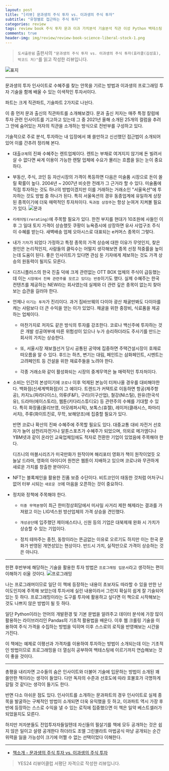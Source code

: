 ```yaml
---  
layout: post  
title: "[리뷰] 문과생의 주식 투자 vs. 이과생의 주식 투자"  
subtitle: "유형별로 접근하는 주식 투자"  
categories: review 
tags: review book 주식 투자 문과 이과 가치분석 기술분석 직관 이성 Python 백테스팅 데이터분석 아티클     
comments: true  
header-img: img/review/review-book-science-liberal-stock-1.png
---  
```

  
> `도서출판쉼` 출판사의 `"문과생의 주식 투자 vs. 이과생의 주식 투자(효라클(김성효), 박코드 저)"`를 읽고 작성한 리뷰입니다.  

![표지](https://telegeam.github.io/assets/img/review/review-book-science-liberal-stock-1.png)  

---

문과생의 투자 인사이트로 수혜주를 찾는 안목을 기르는 방법과 이과생의 프로그래밍 투자 기술을 함께 배울 수 있는 이색적인 투자서이다.

파트는 크게 직관파트, 기술파트 2가지로 나뉜다. 

이 중 먼저 문과 출신의 직관파트를 소개해보겠다. 문과 출신 저자는 매주 특정 칼럼에 투자 관련 인사이트를 기고하고 있는데 그 중 2021년 올해 소개된 25개의 컬럼을 추려 그 안에 숨어있는 저자의 직관을 소개하는 방식으로 전반부를 구성하고 있다.

기술적으로 주로 분석, 투자하는 내 입장에서 꽤 쓸만하고 신선했던 접근법이 소개되어 있어 이를 간추려 정리해 본다.

* 대출`규제`의 진짜 수혜주는 렌트업체이다. 렌트는 부채로 여겨지지 않기에 돈 빌려서 살 수 없다면 싸게 이용이 가능한 렌탈 업체에 수요가 몰리는 흐름을 읽는 눈이 중요하다.

* 부동산, 주식, 코인 등 자산시장의 가격이 폭등하면 다음은 미술품 시장으로 돈이 쏠릴 확률이 높다. 2004년 ~ 2007년 비슷한 전례가 그 근거라 할 수 있다. 미술품에 직접 투자하는 것도 하나의 방법이겠지만 이를 거래하는 거래소인 "서울옥션"에 투자하는 것도 방법 중 하나가 된다. 특히 서울옥션의 경우 동종업계에 유일하게 상장된 종목이기에 더욱 매력적인 투자처이다. `독과점 상장주`는 항상 눈여겨 지켜볼 필요가 있다. 
![문과](https://telegeam.github.io/assets/img/review/review-book-science-liberal-stock-2.png)  

* `리레이팅(rerating)`에 주목할 필요가 있다. 한전 부지를 현대가 10조원에 사들인 이후 그 일대 토지 가격이 상승했듯 쿠팡이 뉴욕증시에 상장하면 유사 사업구조 주식이 수혜를 받는다. 새벽배송 업체 오아시스로 대표되는 e커머스 종목이 그렇다. 

* 내가 `기자`가 되었다 가정하고 특정 종목의 가격 상승에 대한 이유가 무엇인지, 찾은 원인은 논리적인지, 사람들의 클릭수는 어떨지 생각해보면 종목 선정 적중률을 높이는데 도움이 된다. 좋은 인사이트가 있다면 관심 둔 기자에게 제보하는 것도 가격 상승의 원동력이 될지도 모른다. 

* 디즈니플러스의 한국 진출 덕에 크게 관련없는 OTT BOX 업체의 주식이 급등했는데 이는 `시장에서 진짜 관련주를 모르고 있다는 반증`이기도 했다. 실제 수혜주는 한국 컨텐츠를 제공하는 NEW라는 회사였는데 실제와 더 관련 깊은 종목이 없는지 찾아보는 습관을 길러야 한다.

* 언제나 `이기는 투자`가 진리이다. 과거 짐바브웨의 다이아 광산 채굴만봐도 다이아를 캐는 사람보다 더 큰 수익을 얻는 이가 있었다. 채굴을 위한 중장비, 식료품을 제공하는 업체이다. 

  - 마찬가지로 저자도 같은 방식의 투자를 강조한다. 코로나 백신주에 투자하는 것은 개발 성공여부에 따른 위험성이 있으나 누가 승리하더라도 주사기를 만드는 회사의 가치는 상승한다. 

  - 또, 서울시장 재보궐선거 당시 공통된 공약에 집중하면 주택건설시장이 호재로 떠오름을 알 수 있다. 후드는 하츠, 변기는 대림, 페인트는 삼화페인트, 시멘트는 고려페인트 등 건설을 위한 재료주들을 노려야 한다. 

  - 각종 거래소와 같이 활성화되는 시장의 중계무역은 늘 매력적인 투자처이다. 

* 소비는 인간의 본성이기에 `코로나` 이후 억제된 본능이 터져나올 경우를 대비해야한다. 백화점(신세계백화점)이 그 예이다. 트렌드가 커택트로 이동하면 항공(제주항공), 카지노(파라다이스), 의류(F&F), 구리(이구산업), 철강(NI스틸), 원유(한국석유), 드라마(에이스토리), 웹툰(키다리스튜디오) 등 관련주의 수혜를 기대할 수 있다. 특히 화장품(올리브영, 아모레퍼시픽), 보톡스(휴젤), 레이저(클래시스, 파마리서치), 주류(화이트진로, 무학, 보해양조)에 집중할 필요가 있다. 

  반면 코로나 확산의 진짜 수혜주에 주목할 필요도 있다. 대중교통 대비 자전거 선호자가 늘어 삼천리자전거나 알톤스포츠가 수혜주가 되었으며, 의외로 메가엠디나 YBM넷과 같이 온라인 교육업체임에도 적자로 전환한 기업이 있었음에 주목해야 한다. 

  디즈니의 마블시리즈가 미국만화가 원작이며 해리포터 영화가 책이 원작이었듯 오늘날 드라마, 영화의 아이디어 원천은 웹툰이 지배하고 있으며 코로나와 무관하게 새로운 가치를 창출한 분야이다. 

* NFT는 블록체인을 활용한 진품 보증 수단이다. 비트코인이 태동한 것처럼 어처구니 없어 터부 시되는 `새로운 것`에 마음을 오픈하는 것이 중요하다. 

* 정치와 정책에 주목해야 한다. 
  - `미중 무역분쟁`이 최근 한미정상회담에서 미사일 사거리 제한 해제라는 결과를 가져왔고 이는 LIG넥스원 방산업체의 가격 상승을 견인했다. 

  - `개성공단`에 입주했던 제이에스티나, 신원 등의 기업은 대북제재 완화 시 가치가 상승할 수 있는 기업이다. 

  - 정치 테마주는 종친, 동창이라는 뜬금없는 이유로 오르기도 하지만 이는 한국 문화가 반영된 개연성있는 현상이다. 반드시 가치, 실적만으로 가격이 상승하는 것은 아니다. 

---

한편 후반부에 해당하는 기술을 활용한 투자 방법은 `프로그래밍 입문서`라고 생각하는 편이 이해하기 쉬울 것이다. 
![프로그래밍](https://telegeam.github.io/assets/img/review/review-book-science-liberal-stock-3.png)  

나는 프로그래머이므로 일단 이 책에 등장하는 내용이 초보자도 따라할 수 있을 만한 난이도인지에 주목해 보았는데 투자서에 실린 내용이라서 그런지 확실히 쉽게 잘 기술되어 있는 듯 하다. 프로그래밍이라는 도구를 투자에 활용하고 싶다면 이 책으로 시작해보는 것도 나쁘지 않은 방법이 될 듯 하다.

일단 Python이라는 언어의 개발환경 및 기본 문법을 알려주고 데이터 분석에 가장 많이 활용하는 라이브러리인 Pandas의 기초적 활용법을 배운다. 이후 웹 크롤링 기술을 이용하여 주식 가격을 수집하는 방법을 익히며 이후 스스로의 로직을 반영해보는 시간을 가진다. 

이 책에는 예제로 이평선과 가격차를 이용하여 투자하는 방법이 소개되는데 이는 기초적인 방법이므로 프로그래밍을 더 열심히 공부하여 백테스팅에 이르기까지 연습해보는 것이 좋을 것이다. 

---

총평을 내리자면 고수들의 숨은 인사이트와 더불어 기술에 입문하는 방법이 소개된 꽤 쓸만한 책이라는 생각이 들었다. 다만 독자의 수준과 선호도에 따라 호불호가 극명하게 갈릴 것 같다는 생각이 들기도 한다. 

반면 다소 아쉬운 점도 있다. 인사이트를 소개하는 문과파트의 경우 인사이트로 실제 종목을 발굴하는 구체적인 방법이 소개되면 더욱 유익했을 듯 하고, 이과파트 역시 가장 후반에 등장하는 스스로 수익을 낼 수 있는 로직에 집중했으면 이 책은 일약 베스트셀러가 되었을지도 모른다.

하지만 저자분들도 전업투자자들일텐데 자신들의 필살기를 책에 모두 공개하는 것은 쉽지 않은 일이고 설령 공개한다 하더라도 조엘 그린블라트 마법공식 마냥 공개되는 순간 위력을 잃을 가능성이 크기에 어쩔 수 없는 선택이었다 이해한다.

---

* [책소개 - 문과생의 주식 투자 vs. 이과생의 주식 투자](http://www.yes24.com/Product/Goods/103841038)

> YES24 리뷰어클럽 서평단 자격으로 작성한 리뷰입니다.

